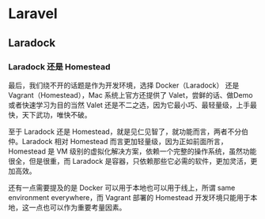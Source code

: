 # Laravel


## Laradock

### Laradock 还是 Homestead

最后，我们绕不开的话题是作为开发环境，选择 Docker（Laradock） 还是 Vagrant（Homestead），Mac 系统上官方还提供了 Valet，尝鲜的话、做Demo或者快速学习为目的当然 Valet 还是不二之选，因为它最小巧、最轻量级，上手最快，天下武功，唯快不破。

至于 Laradock 还是 Homestead，就是见仁见智了，就功能而言，两者不分伯仲。Laradock 相对 Homestead 而言更加轻量级，因为正如前面所言，Homestead 是 VM 级别的虚拟化解决方案，依赖一个完整的操作系统，虽然功能很全，但是很重，而 Laradock 是容器，只依赖那些它必需的软件，更加灵活，更加高效。

还有一点需要提及的是 Docker 可以用于本地也可以用于线上，所谓 same environment everywhere，而 Vagrant 部署的 Homestead 开发环境只能用于本地，这一点也可以作为重要考量因素。